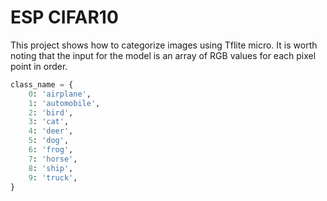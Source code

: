 # ESP CIFAR10


This project shows how to categorize images using Tflite micro. It is worth noting that the input for the model is an array of RGB values for each pixel point in order.

```python
class_name = {
    0: 'airplane',
    1: 'automobile',
    2: 'bird',
    3: 'cat',
    4: 'deer',
    5: 'dog',
    6: 'frog',
    7: 'horse',
    8: 'ship',
    9: 'truck',
}
```